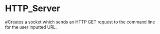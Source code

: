 # HTTP_Server
#Creates a socket which sends an HTTP GET request to the command line for the user inputted URL. 
